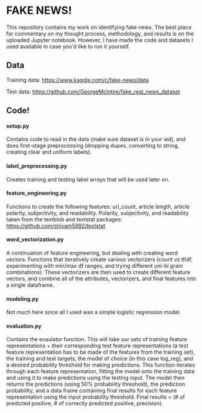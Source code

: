 # FAKE NEWS!

This repository contains my work on identifying fake news. The best place for commentary on my thought process, methodology, and results is on the uploaded Jupyter notebook. However, I have made the code and datasets I used available in case you'd like to run it yourself.

## Data 

Training data: https://www.kaggle.com/c/fake-news/data

Test data: https://github.com/GeorgeMcIntire/fake_real_news_dataset

## Code! 

#### setup.py
Contains code to read in the data (make sure dataset is in your wd), and does first-stage preprocessing (dropping dupes, converting to string, creating clear and uniform labels). 

#### label_preprocessing.py
Creates training and testing label arrays that will be used later on.

#### feature_engineering.py
Functions to create the following features: url_count, article length, article polarity, subjectivity, and readability. Polarity, subjectivity, and readability taken from the textblob and textstat packages: https://github.com/shivam5992/textstat

#### word_vectorization.py
A continuation of feature engineering, but dealing with creating word vectors. Functions that iteratively create various vectorizers (count vs tfidf, experimenting with min/max df ranges, and trying different uni-bi gram combinations). These vectorizers are then used to create different feature vectors, and combine all of the attributes, vectorizers, and final features into a single dataframe. 

#### modeling.py
Not much here since all I used was a simple logistic regression model.

#### evaluation.py
Contains the evaulator function. This will take our sets of training feature representations + their corresponding test feature representations (a test feature representation has to be made of the features from the training set), the training and test targets, the model of choice (in this case log_reg), and a desired probability threshold for making predictions. This function iterates through each feature representation, fitting the model onto the training data and using it to make predictions using the testing input. The model then returns the predictions (using 50% probability threshold), the prediction probability, and a data frame containing final results for each feature representation using the input probability threshold. Final results = (# of predicted positive, # of correctly predicted positive, precision). 





